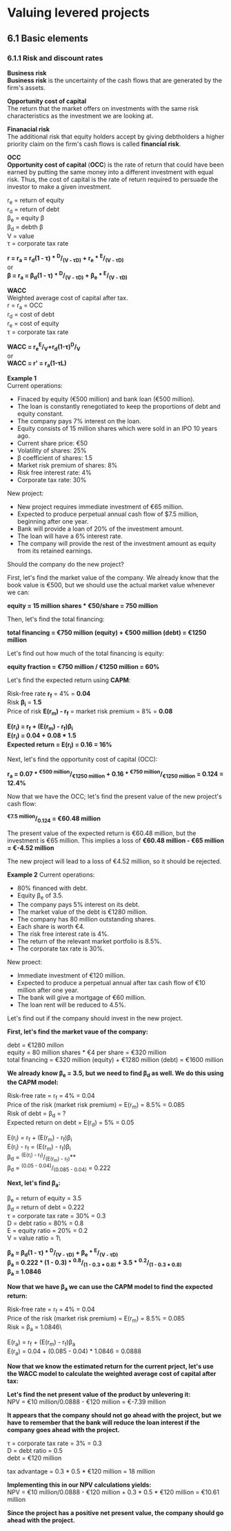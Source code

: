 # Valuing levered projects

## 6.1 Basic elements

### 6.1.1 Risk and discount rates

**Business risk**\
**Business risk** is the uncertainty of the cash flows that are generated by the firm's assets.

**Opportunity cost of capital**\
The return that the market offers on investments with the same risk characteristics as the investment we are looking at.

**Finanacial risk**\
The additional risk that equity holders accept by giving debtholders a higher priority claim on the firm's cash flows is called **financial risk**.

**OCC**\
**Opportunity cost of capital** (**OCC**) is the rate of return that could have been earned by putting the same money into a different investment with equal risk. Thus, the cost of capital is the rate of return required to persuade the investor to make a given investment.

r<sub>e</sub> = return of equity\
r<sub>d</sub> = return of debt\
β<sub>e</sub> = equity β\
β<sub>d</sub> = debth β\
V = value\
τ = corporate tax rate

**r = r<sub>a</sub> = r<sub>d</sub>(1 - τ) * <sup>D</sup>/<sub>(V - τD)</sub> + r<sub>e</sub> * <sup>E</sup>/<sub>(V - τD)</sub>**\
or\
**β = r<sub>a</sub> = β<sub>d</sub>(1 - τ) * <sup>D</sup>/<sub>(V - τD)</sub> + β<sub>e</sub> * <sup>E</sup>/<sub>(V - τD)</sub>**

**WACC**\
Weighted average cost of capital after tax.\
r = r<sub>a</sub> = OCC\
r<sub>d</sub> = cost of debt\
r<sub>e</sub> = cost of equity\
τ = corporate tax rate

**WACC = r<sub>e</sub><sup>E</sup>/<sub>V</sub>+r<sub>d</sub>(1-τ)<sup>D</sup>/<sub>V</sub>**\
or\
**WACC = r' = r<sub>a</sub>(1-τL)**

**Example 1**\
Current operations:
- Finaced by equity (€500 million) and bank loan (€500 million).
- The loan is constantly renegotiated to keep the proportions of debt and equity constant.
- The company pays 7% interest on the loan.
- Equity consists of 15 million shares which were sold in an IPO 10 years ago.
- Current share price: €50
- Volatility of shares: 25%
- β coefficient of shares: 1.5
- Market risk premium of shares: 8%
- Risk free interest rate: 4%
- Corporate tax rate: 30%

New project:
- New project requires immediate investment of €65 million.
- Expected to produce perpetual annual cash flow of $7.5 million, beginning after one year.
- Bank will provide a loan of 20% of the investment amount.
- The loan will have a 6% interest rate.
- The company will provide the rest of the investment amount as equity from its retained earnings.

Should the company do the new project?

First, let's find the market value of the company. We already know that the book value is €500, but we should use the actual market value whenever we can:

**equity = 15 million shares * €50/share = 750 million**

Then, let's find the total financing:

**total financing = €750 million (equity) + €500 million (debt) = €1250 million**

Let's find out how much of the total financing is equity:

**equity fraction = €750 million / €1250 million = 60%**

Let's find the expected return using **CAPM**:

Risk-free rate **r<sub>f</sub>** = 4% = **0.04**\
Risk **β<sub>i</sub>** = **1.5**\
Price of risk **E(r<sub>m</sub>) - r<sub>f</sub>** = market risk premium = 8% = **0.08**

**E(r<sub>i</sub>) = r<sub>f</sub> + (E(r<sub>m</sub>) - r<sub>f</sub>)β<sub>i</sub>**\
**E(r<sub>i</sub>) = 0.04 + 0.08 * 1.5**\
**Expected return = E(r<sub>i</sub>) = 0.16 = 16%**

Next, let's find the opportunity cost of capital (OCC):

**r<sub>a</sub> = 0.07 * <sup>€500 million</sup>/<sub>€1250 million</sub> + 0.16 * <sup>€750 million</sup>/<sub>€1250 million</sub> = 0.124 = 12.4%**

Now that we have the OCC; let's find the present value of the new project's cash flow:

**<sup>€7.5 million</sup>/<sub>0.124</sub> = €60.48 million**

The present value of the expected return is €60.48 million, but the investment is €65 million. This implies a loss of **€60.48 million - €65 million = €-4.52 million**

The new project will lead to a loss of €4.52 million, so it should be rejected.

**Example 2**
Current operations:
- 80% financed with debt.
- Equity β<sub>e</sub> of 3.5.
- The company pays 5% interest on its debt.
- The market value of the debt is €1280 million.
- The company has 80 million outstanding shares.
- Each share is worth €4.
- The risk free interest rate is 4%.
- The return of the relevant market portfolio is 8.5%.
- The corporate tax rate is 30%.

New proect:
- Immediate investment of €120 million.
- Expected to produce a perpetual annual after tax cash flow of €10 million after one year.
- The bank will give a mortgage of €60 million.
- The loan rent will be reduced to 4.5%.

Let's find out if the company should invest in the new project.

**First, let's find the market vaue of the company:**

debt = €1280 millon\
equity = 80 million shares * €4 per share = €320 million\
total financing = €320 million (equity) + €1280 million (debt) = €1600 million

**We already know β<sub>e</sub> = 3.5, but we need to find β<sub>d</sub> as well. We do this using the CAPM model:**

Risk-free rate = r<sub>f</sub> = 4% = 0.04\
Price of the risk (market risk premium) = E(r<sub>m</sub>) = 8.5% = 0.085\
Risk of debt = β<sub>d</sub> = ?\
Expected return on debt = E(r<sub>d</sub>) = 5% = 0.05

E(r<sub>i</sub>) = r<sub>f</sub> + (E(r<sub>m</sub>) - r<sub>f</sub>)β<sub>i</sub>\
E(r<sub>i</sub>) - r<sub>f</sub> = (E(r<sub>m</sub>) - r<sub>f</sub>)β<sub>i</sub>\
β<sub>d</sub> = <sup>(E(r<sub>i</sub>) - r<sub>f</sub>)</sup>/<sub>(E(r<sub>m</sub>) - r<sub>f</sub>)</sub>**\
β<sub>d</sub> = <sup>(0.05 - 0.04)</sup>/<sub>(0.085 - 0.04)</sub> = 0.222

**Next, let's find β<sub>a</sub>:**

β<sub>e</sub> = return of equity = 3.5\
β<sub>d</sub> = return of debt = 0.222\
τ = corporate tax rate = 30% = 0.3\
D = debt ratio = 80% = 0.8\
E = equity ratio = 20% = 0.2\
V = value ratio = 1\

**β<sub>a</sub> = β<sub>d</sub>(1 - τ) * <sup>D</sup>/<sub>(V - τD)</sub> + β<sub>e</sub> * <sup>E</sup>/<sub>(V - τD)</sub>**\
**β<sub>a</sub> = 0.222 * (1 - 0.3) * <sup>0.8</sup>/<sub>(1 - 0.3 * 0.8)</sub> + 3.5 * <sup>0.2</sup>/<sub>(1 - 0.3 * 0.8)</sub>**\
**β<sub>a</sub> = 1.0846**

**Now that we have β<sub>a</sub> we can use the CAPM model to find the expected return:**

Risk-free rate = r<sub>f</sub> = 4% = 0.04\
Price of the risk (market risk premium) = E(r<sub>m</sub>) = 8.5% = 0.085\
Risk = β<sub>a</sub> = 1.0846\

E(r<sub>a</sub>) = r<sub>f</sub> + (E(r<sub>m</sub>) - r<sub>f</sub>)β<sub>a</sub>\
E(r<sub>a</sub>) = 0.04 + (0.085 - 0.04) * 1.0846 = 0.0888

**Now that we know the estimated return for the current prject, let's use the WACC model to calculate the weighted average cost of capital after tax:**

**Let's find the net present value of the product by unlevering it:**\
NPV = €10 million/0.0888 - €120 million = €-7.39 million

**It appears that the company should not go ahead with the project, but we have to remember that the bank will reduce the loan interest if the company goes ahead with the project.**

τ = corporate tax rate = 3% = 0.3\
D = debt ratio = 0.5\
debt = €120 million

tax advantage = 0.3 * 0.5 * €120 million = 18 million

**Implementing this in our NPV calculations yields:**\
NPV = €10 million/0.0888 - €120 million + 0.3 * 0.5 * €120 million = €10.61 million

**Since the project has a positive net present value, the company should go ahead with the project.**
